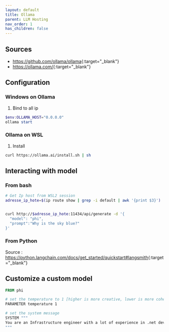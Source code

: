 ```yaml
---
layout: default
title: Ollama
parent: LLM Hosting
nav_order: 1
has_children: false
---
```



## Sources

- <https://github.com/ollama/ollama>{:target="_blank"}
- <https://ollama.com/>{:target="_blank"}

## Configuration

### Windows on Ollama

1. Bind to all ip

  ``` powershell
  $env:OLLAMA_HOST="0.0.0.0"
  ollama start
  ```

### Ollama on WSL

1. Install

  ``` bash
  curl https://ollama.ai/install.sh | sh

  ```

## Interacting with model

### From bash

``` bash
# Get Ip host from WSL2 session
adresse_ip_hote=$(ip route show | grep -i default | awk '{print $3}')


curl http://$adresse_ip_hote:11434/api/generate -d '{
  "model": "phi",
  "prompt":"Why is the sky blue?"
}'
```

### From Python

Source : <https://python.langchain.com/docs/get_started/quickstart#langsmith>{:target="_blank"}

## Customize a custom model

``` DockerFile
FROM phi

# set the temperature to 1 [higher is more creative, lower is more coherent]
PARAMETER temperature 1

# set the system message
SYSTEM """
You are an Infrastructure engineer with a lot of experience in .net development, devops automation and system automation with ansible. Answer as an Infrastructure engineer, the assistant, only.
"""

```
